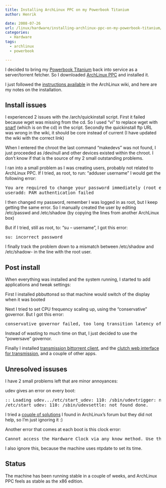 ```yaml
---
title: Installing ArchLinux PPC on my Powerbook Titanium
author: Henrik

date: 2008-07-26
url: /linux/hardware/installing-archlinux-ppc-on-my-powerbook-titanium/
categories:
  - Hardware
tags:
  - archlinux
  - powerbook

---
```

I decided to bring my [Powerbook Titanium][1] back into service as a server/torrent fetcher. So I downloaded [ArchLinux PPC][2] and installed it.
<!--more-->

I just followed the [instructions available][3] in the ArchLinux wiki, and here are my notes on the installation.

## Install issues

I experienced 2 issues with the /arch/quickinstall script. First it failed because wget was missing from the cd. So I used &#8220;vi&#8221; to replace wget with [snarf][4] (which is on the cd) in the script. Secondly the quickinstall ftp URL was wrong in the wiki, it should be core instead of current (I have updated the wiki with the correct link)

When I entered the chroot the last command &#8220;makedevs&#8221; was not found, I just proceeded as /dev/null and other devices existed within the chroot. I don&#8217;t know if that is the source of my 2 small outstanding problems.

I ran into a small problem as I was creating users, probably not related to ArchLinux PPC. If I tried, as root, to run: &#8220;adduser username&#8221; I would get the following error:

<pre class="bash codesnip" style="font-family:monospace;">You are required to change your password immediately <span class="br0">&#40;</span>root enforced<span class="br0">&#41;</span>
useradd: PAM authentication failed</pre>

I then changed my password, remember I was logged in as root, but I keep getting the same error. So I manually created the user by editing /etc/passwd and /etc/shadow (by copying the lines from another ArchLinux box)

But if I tried, still as root, to: &#8220;su &#8211; username&#8221;, I got this error:

<pre class="bash codesnip" style="font-family:monospace;"><span class="kw2">su</span>: incorrect password</pre>

I finally track the problem down to a mismatch between /etc/shadow and /etc/shadow- in the line with the root user.

## Post install

When everything was installed and the system running, I started to add applications and tweak settings:

First I installed pbbuttonsd so that machine would switch of the display when it was booted

Next I tried to set CPU frequency scaling up, using the &#8220;conservative&#8221; governor. But I got this error:

<pre class="bash codesnip" style="font-family:monospace;">conservative governor failed, too long transition latency of HW, fallback to performance governor</pre>

Instead of wasting to much time on that, I just decided to use the &#8220;powersave&#8221; governor.

Finally I installed [transmission bittorrent client][5], and the [clutch web interface for transmission][6], and a couple of other apps.

## Unresolved issuses

I have 2 small problems left that are minor annoyances:

udev gives an error on every boot:

<pre class="bash codesnip" style="font-family:monospace;">:: Loading udev...<span class="sy0">/</span>etc<span class="sy0">/</span>start_udev: <span class="nu0">110</span>: <span class="sy0">/</span>sbin<span class="sy0">/</span>udevtrigger: not found
<span class="sy0">/</span>etc<span class="sy0">/</span>start_udev: <span class="nu0">110</span>: <span class="sy0">/</span>sbin<span class="sy0">/</span>udevsettle: not found done.</pre>

I tried a [couple of solutions][7] I found in ArchLinux&#8217;s forum but they did not help, so I&#8217;m just ignoring it :)

Another error that comes at each boot is this clock error:

<pre class="bash codesnip" style="font-family:monospace;">Cannot access the Hardware Clock via any know method. Use the <span class="re5">-debug</span> option to see the details of our search <span class="kw1">for</span> an access method</pre>

I also ignore this, because the machine uses ntpdate to set its time.

## Status

The machine has been running stable in a couple of weeks, and ArchLinux PPC feels as stable as the x86 edition.

 [1]: https://rockhopper.dk/old/linux/hardware/powerbook-titanium.html
 [2]: http://www.archlinuxppc.org/
 [3]: http://wiki.archlinux.org/index.php/Install_Arch_Linux_PPC
 [4]: http://www.xach.com/snarf/
 [5]: http://www.transmissionbt.com/
 [6]: http://clutchbt.com/
 [7]: http://bbs.archlinux.org/viewtopic.php?id=49285
